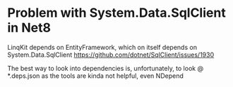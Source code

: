 ﻿# Problem with System.Data.SqlClient in Net8

LinqKit depends on EntityFramework, which on itself depends on System.Data.SqlClient
https://github.com/dotnet/SqlClient/issues/1930

The best way to look into dependencies is, unfortunately, to look @ *.deps.json as the tools are kinda not helpful,
even NDepend